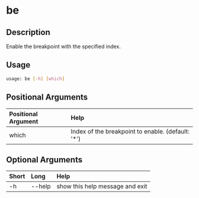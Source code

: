 <!-- THIS PART OF THIS FILE IS AUTOGENERATED. DO NOT MODIFY IT. See scripts/generate_docs.sh -->




# be

## Description


Enable the breakpoint with the specified index.
## Usage


```bash
usage: be [-h] [which]

```
## Positional Arguments

|Positional Argument|Help|
| :--- | :--- |
|which|Index of the breakpoint to enable. (default: '*')|

## Optional Arguments

|Short|Long|Help|
| :--- | :--- | :--- |
|-h|--help|show this help message and exit|

<!-- END OF AUTOGENERATED PART. Do not modify this line or the line below, they mark the end of the auto-generated part of the file. If you want to extend the documentation in a way which cannot easily be done by adding to the command help description, write below the following line. -->
<!-- ------------\>8---- ----\>8---- ----\>8------------ -->
